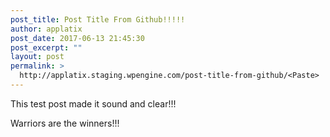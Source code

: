 ```yaml
---
post_title: Post Title From Github!!!!!
author: applatix
post_date: 2017-06-13 21:45:30
post_excerpt: ""
layout: post
permalink: >
  http://applatix.staging.wpengine.com/post-title-from-github/<Paste>
---
```


This test post made it sound and clear!!!

Warriors are the winners!!!
